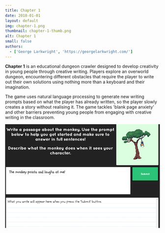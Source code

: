 ```yaml
---
title: Chapter 1
date: 2018-01-01
layout: default
img: chapter-1.png
thumbnail: chapter-1-thumb.png
alt: Chapter 1
small: false
authors:
  - ['George Larkwright', 'https://georgelarkwright.com/']
---
```


<b>Chapter 1</b> is an educational dungeon crawler designed to develop creativity in young people through creative writing. Players explore an overworld dungeon, encountering different obstacles that require the player to write out their own solutions using nothing more than a keyboard and their imagination.

The game uses natural language processing to generate new writing prompts based on what the player has already written, so the player slowly creates a story without realising it. The game tackles 'blank page anxiety' and other barriers preventing young people from engaging with creative writing in the classroom.

<img src="img/portfolio/chapter-2.png">
